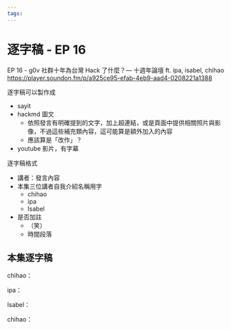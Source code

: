 ```yaml
---
tags: 
---
```


# 逐字稿 - EP 16

EP 16 - g0v 社群十年為台灣 Hack 了什麼？— 十週年論壇 ft. ipa, isabel, chihao
https://player.soundon.fm/p/a925ce95-efab-4eb9-aad4-0208221a1388

逐字稿可以製作成
- sayit
- hackmd 圖文
    - 依照發言有明確提到的文字，加上超連結，或是頁面中提供相關照片與影像，不過這些補充類內容，這可能算是額外加入的內容
    - 應該算是「改作」？
- youtube 影片，有字幕

逐字稿格式
- 講者：發言內容
- 本集三位講者自我介紹名稱用字
    - chihao
    - ipa
    - Isabel 
- 是否加註
    - （笑）
    - 時間段落

## 本集逐字稿

chihao：

ipa：

Isabel：

chihao：